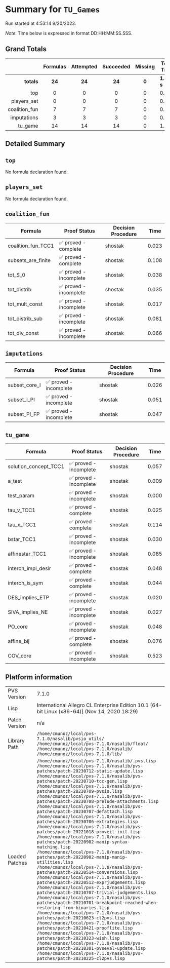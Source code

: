 # Summary for `TU_Games`
Run started at 4:53:14 9/20/2023.

_Note_: Time below is expressed in format DD:HH:MM:SS.SSS.
## Grand Totals 
|            | Formulas | Attempted | Succeeded | Missing | Total Time |
| ---:       | :---:    | :---:     | :---:     | :---:   | ---        |
| **totals** | **24**   | **24**    | **24**    | **0**  | **1.598 s**   |
|top|0|0|0|0|0.000|
|players_set|0|0|0|0|0.000|
|coalition_fun|7|7|7|0|0.368|
|imputations|3|3|3|0|0.124|
|tu_game|14|14|14|0|1.106|
## Detailed Summary 
## `top`
No formula declaration found.
## `players_set`
No formula declaration found.
## `coalition_fun`

| Formula | Proof Status | Decision Procedure | Time |
| ---     | ---          | ---                | ---  |
|coalition_fun_TCC1|✅ proved - complete|shostak|0.023|
|subsets_are_finite|✅ proved - complete|shostak|0.108|
|tot_S_0|✅ proved - incomplete|shostak|0.038|
|tot_distrib|✅ proved - incomplete|shostak|0.035|
|tot_mult_const|✅ proved - incomplete|shostak|0.017|
|tot_distrib_sub|✅ proved - incomplete|shostak|0.081|
|tot_div_const|✅ proved - incomplete|shostak|0.066|

## `imputations`

| Formula | Proof Status | Decision Procedure | Time |
| ---     | ---          | ---                | ---  |
|subset_core_I|✅ proved - incomplete|shostak|0.026|
|subset_I_PI|✅ proved - incomplete|shostak|0.051|
|subset_PI_FP|✅ proved - incomplete|shostak|0.047|

## `tu_game`

| Formula | Proof Status | Decision Procedure | Time |
| ---     | ---          | ---                | ---  |
|solution_concept_TCC1|✅ proved - incomplete|shostak|0.057|
|a_test|✅ proved - incomplete|shostak|0.009|
|test_param|✅ proved - incomplete|shostak|0.000|
|tau_v_TCC1|✅ proved - complete|shostak|0.025|
|tau_x_TCC1|✅ proved - complete|shostak|0.114|
|bstar_TCC1|✅ proved - incomplete|shostak|0.030|
|affinestar_TCC1|✅ proved - incomplete|shostak|0.085|
|interch_impl_desir|✅ proved - complete|shostak|0.048|
|interch_is_sym|✅ proved - complete|shostak|0.044|
|DES_implies_ETP|✅ proved - incomplete|shostak|0.020|
|SIVA_implies_NE|✅ proved - incomplete|shostak|0.027|
|PO_core|✅ proved - incomplete|shostak|0.048|
|affine_bij|✅ proved - complete|shostak|0.076|
|COV_core|✅ proved - incomplete|shostak|0.523|
## Platform information 
|  |  |
|---|---|
| PVS Version | 7.1.0 |
| Lisp| International Allegro CL Enterprise Edition 10.1 [64-bit Linux (x86-64)] (Nov 14, 2020 18:29)|
| Patch Version| n/a|
| Library Path| `/home/cmunoz/local/pvs-7.1.0/nasalib/pvsio_utils/`<br/>`/home/cmunoz/local/pvs-7.1.0/nasalib/float/`<br/>`/home/cmunoz/local/pvs-7.1.0/nasalib/`<br/>`/home/cmunoz/local/pvs-7.1.0/lib/`|
| Loaded Patches | `/home/cmunoz/local/pvs-7.1.0/nasalib/.pvs.lisp`<br/>`/home/cmunoz/local/pvs-7.1.0/nasalib/pvs-patches/patch-20230712-static-update.lisp`<br/>`/home/cmunoz/local/pvs-7.1.0/nasalib/pvs-patches/patch-20230710-tcc-gen.lisp`<br/>`/home/cmunoz/local/pvs-7.1.0/nasalib/pvs-patches/patch-20230709-pvsio.lisp`<br/>`/home/cmunoz/local/pvs-7.1.0/nasalib/pvs-patches/patch-20230708-prelude-attachments.lisp`<br/>`/home/cmunoz/local/pvs-7.1.0/nasalib/pvs-patches/patch-20230707-defattach.lisp`<br/>`/home/cmunoz/local/pvs-7.1.0/nasalib/pvs-patches/patch-20230706-extrategies.lisp`<br/>`/home/cmunoz/local/pvs-7.1.0/nasalib/pvs-patches/patch-20221018-proveit-init.lisp`<br/>`/home/cmunoz/local/pvs-7.1.0/nasalib/pvs-patches/patch-20220902-manip-syntax-matching.lisp`<br/>`/home/cmunoz/local/pvs-7.1.0/nasalib/pvs-patches/patch-20220902-manip-manip-utilities.lisp`<br/>`/home/cmunoz/local/pvs-7.1.0/nasalib/pvs-patches/patch-20220514-conversions.lisp`<br/>`/home/cmunoz/local/pvs-7.1.0/nasalib/pvs-patches/patch-20220512-exprjudgements.lisp`<br/>`/home/cmunoz/local/pvs-7.1.0/nasalib/pvs-patches/patch-20210707-trivial-judgements.lisp`<br/>`/home/cmunoz/local/pvs-7.1.0/nasalib/pvs-patches/patch-20210701-breakpoint-reached-when-restoring-from-binaries.lisp`<br/>`/home/cmunoz/local/pvs-7.1.0/nasalib/pvs-patches/patch-20210623-cl2pvs.lisp`<br/>`/home/cmunoz/local/pvs-7.1.0/nasalib/pvs-patches/patch-20210421-prooflite.lisp`<br/>`/home/cmunoz/local/pvs-7.1.0/nasalib/pvs-patches/patch-20210323-wish.lisp`<br/>`/home/cmunoz/local/pvs-7.1.0/nasalib/pvs-patches/patch-20210301-pvseval-update.lisp`<br/>`/home/cmunoz/local/pvs-7.1.0/nasalib/pvs-patches/patch-20210225-cl2pvs.lisp`|
